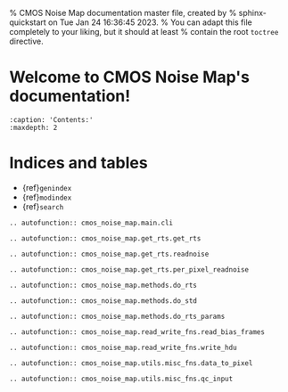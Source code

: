 % CMOS Noise Map documentation master file, created by
% sphinx-quickstart on Tue Jan 24 16:36:45 2023.
% You can adapt this file completely to your liking, but it should at least
% contain the root `toctree` directive.

# Welcome to CMOS Noise Map's documentation!

```{toctree}
:caption: 'Contents:'
:maxdepth: 2
```
# Indices and tables

- {ref}`genindex`
- {ref}`modindex`
- {ref}`search`

```{eval-rst}
.. autofunction:: cmos_noise_map.main.cli

.. autofunction:: cmos_noise_map.get_rts.get_rts

.. autofunction:: cmos_noise_map.get_rts.readnoise

.. autofunction:: cmos_noise_map.get_rts.per_pixel_readnoise

.. autofunction:: cmos_noise_map.methods.do_rts

.. autofunction:: cmos_noise_map.methods.do_std

.. autofunction:: cmos_noise_map.methods.do_rts_params

.. autofunction:: cmos_noise_map.read_write_fns.read_bias_frames

.. autofunction:: cmos_noise_map.read_write_fns.write_hdu

.. autofunction:: cmos_noise_map.utils.misc_fns.data_to_pixel

.. autofunction:: cmos_noise_map.utils.misc_fns.qc_input
```

